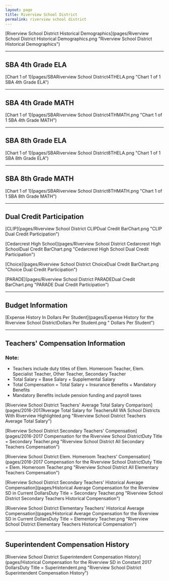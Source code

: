 ```yaml
---
layout: page
title: Riverview School District
permalink: riverview school district
---
```



[Riverview School District Historical Demographics](pages/Riverview School District Historical Demographics.png "Riverview School District Historical Demographics")

___

## SBA 4th Grade ELA

[Chart 1 of 1](pages/SBARiverview School District4THELA.png "Chart 1 of 1 SBA 4th Grade ELA")


___

## SBA 4th Grade MATH

[Chart 1 of 1](pages/SBARiverview School District4THMATH.png "Chart 1 of 1 SBA 4th Grade MATH")


___

## SBA 8th Grade ELA

[Chart 1 of 1](pages/SBARiverview School District8THELA.png "Chart 1 of 1 SBA 8th Grade ELA")


___

## SBA 8th Grade MATH

[Chart 1 of 1](pages/SBARiverview School District8THMATH.png "Chart 1 of 1 SBA 8th Grade MATH")


___

## Dual Credit Participation

[CLIP](pages/Riverview School District CLIPDual Credit BarChart.png "CLIP Dual Credit Participation")

[Cedarcrest High School](pages/Riverview School District Cedarcrest High SchoolDual Credit BarChart.png "Cedarcrest High School Dual Credit Participation")

[Choice](pages/Riverview School District ChoiceDual Credit BarChart.png "Choice Dual Credit Participation")

[PARADE](pages/Riverview School District PARADEDual Credit BarChart.png "PARADE Dual Credit Participation")


___

## Budget Information

[Expense History In Dollars Per Student](pages/Expense History for the Riverview School DistrictDollars Per Student.png " Dollars Per Student")


___

## Teachers' Compensation Information
### Note:
- Teachers include duty titles of Elem. Homeroom Teacher, Elem. Specialist Teacher, Other Teacher, Secondary Teacher
- Total Salary = Base Salary + Supplemental Salary
- Total Compensation = Total Salary + Insurance Benefits + Mandatory Benefits
- Mandatory Benefits include pension funding and payroll taxes

[Riverview School District Teachers' Average Total Salary Comparison](pages/2016-2017Average Total Salary for TeachersAll WA School Districts With Riverview Highlighted.png "Riverview School District Teachers Average Total Salary")

[Riverview School District Secondary Teachers' Compensation](pages/2016-2017 Compensation for the Riverview School DistrictDuty Title = Secondary Teacher.png "Riverview School District All Secondary Teachers Compensation")

[Riverview School District Elem. Homeroom Teachers' Compensation](pages/2016-2017 Compensation for the Riverview School DistrictDuty Title = Elem. Homeroom Teacher.png "Riverview School District All Elementary Teachers Compensation")

[Riverview School District Secondary Teachers' Historical Average Compensation](pages/Historical Average Compensation for the Riverview SD in Current DollarsDuty Title = Secondary Teacher.png "Riverview School District Secondary Teachers Historical Compensation")

[Riverview School District Elementary Teachers' Historical Average Compensation](pages/Historical Average Compensation for the Riverview SD in Current DollarsDuty Title = Elementary Teacher.png "Riverview School District Elementary Teachers Historical Compensation")


___

## Superintendent Compensation History

[Riverview School District Superintendent Compensation History](pages/Historical Compensation for the Riverview SD in Constant 2017 DollarsDuty Title = Superintendent.png "Riverview School District Superintendent Compensation History")

